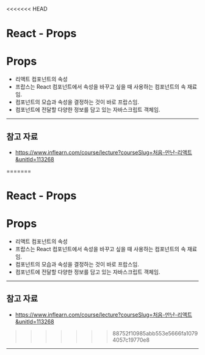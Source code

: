 <<<<<<< HEAD
# React - Props

# Props

- 리액트 컴포넌트의 속성
- 프랍스는 React 컴포넌트에서 속성을 바꾸고 싶을 때 사용하는 컴포넌트의 속 재료임.
- 컴포넌트의 모습과 속성을 결정하는 것이 바로 프랍스임.
- 컴포넌트에 전달할 다양한 정보를 담고 있는 자바스크립트 객체임.

------

## 참고 자료

- https://www.inflearn.com/course/lecture?courseSlug=처음-만난-리액트&unitId=113268

=======
# React - Props

# Props

- 리액트 컴포넌트의 속성
- 프랍스는 React 컴포넌트에서 속성을 바꾸고 싶을 때 사용하는 컴포넌트의 속 재료임.
- 컴포넌트의 모습과 속성을 결정하는 것이 바로 프랍스임.
- 컴포넌트에 전달할 다양한 정보를 담고 있는 자바스크립트 객체임.

------

## 참고 자료

- https://www.inflearn.com/course/lecture?courseSlug=처음-만난-리액트&unitId=113268

>>>>>>> 88752f10985abb553e5666fa10794057c19770e8
------